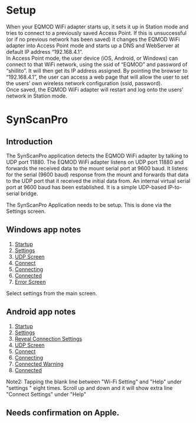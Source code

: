 # Setup

When your EQMOD WiFi adapter starts up, it sets it up in Station mode and tries to connect to a previously saved Access Point. If this is unsuccessful (or if no previous network has been saved) it changes the EQMOD WiFi adapter into Access Point mode and starts up a DNS and WebServer at default IP address “192.168.4.1”.  
In Access Point mode, the user device (iOS, Android, or Windows) can connect to that WiFi network, using the ssid of “EQMOD” and password of “shillito”. It will then get its IP address assigned. By pointing the browser to “192.168.4.1”, the user can access a web page that will allow the user to set the users’ own wireless network configuration (ssid, password).  
Once saved, the EQMOD WiFi adapter will restart and log onto the users’ network in Station mode.  

# SynScanPro

## Introduction 

The SynScanPro application detects the EQMOD WiFi adapter by talking to UDP port 11880. The EQMOD WiFi adapter listens on UDP port 11880 and forwards the received data to the mount serial port at 9600 baud. It listens for the serial (9600 baud) response from the mount and forwards that data to the UDP port that it received the initial data from. An internal virtual serial port at 9600 baud has been established. It is a simple UDP-based IP-to-serial bridge.

The SynScanPro Application needs to be setup. This is done via the Settings screen.
## Windows app notes

1. [Startup](https://github.com/ozarchie/EQMOD-WiFi/blob/master/Documentation/images/EQMODWiFiWin-1.PNG)  
2. [Settings](https://github.com/ozarchie/EQMOD-WiFi/blob/master/Documentation/images/EQMODWiFiWin-2.PNG)  
3. [UDP Screen](https://github.com/ozarchie/EQMOD-WiFi/blob/master/Documentation/images/EQMODWiFiWin-3.PNG)  
4. [Connect](https://github.com/ozarchie/EQMOD-WiFi/blob/master/Documentation/images/EQMODWiFiWin-4.PNG)  
5. [Connecting](https://github.com/ozarchie/EQMOD-WiFi/blob/master/Documentation/images/EQMODWiFiWin-5.PNG)  
6. [Connected](https://github.com/ozarchie/EQMOD-WiFi/blob/master/Documentation/images/EQMODWiFiWin-6.PNG)  
7. [Error Screen](https://github.com/ozarchie/EQMOD-WiFi/blob/master/Documentation/images/EQMODWiFiWin-7.PNG)  

Select settings from the main screen.

## Android app notes
1. [Startup](https://github.com/ozarchie/EQMOD-WiFi/blob/master/Documentation/images/EQMODWiFiAndroid-1.png) 
2. [Settings](https://github.com/ozarchie/EQMOD-WiFi/blob/master/Documentation/images/EQMODWiFiAndroid-2.png) 
3. [Reveal Connection Settings](https://github.com/ozarchie/EQMOD-WiFi/blob/master/Documentation/images/EQMODWiFiAndroid-3.png) 
4. [UDP Screen](https://github.com/ozarchie/EQMOD-WiFi/blob/master/Documentation/images/EQMODWiFiAndroid-4.png) 
5. [Connect](https://github.com/ozarchie/EQMOD-WiFi/blob/master/Documentation/images/EQMODWiFiAndroid-5.png) 
6. [Connecting](https://github.com/ozarchie/EQMOD-WiFi/blob/master/Documentation/images/EQMODWiFiAndroid-6.png) 
7. [Connected Warning](https://github.com/ozarchie/EQMOD-WiFi/blob/master/Documentation/images/EQMODWiFiAndroid-7.png) 
8. [Connected](https://github.com/ozarchie/EQMOD-WiFi/blob/master/Documentation/images/EQMODWiFiAndroid-8.png) 

Note2: Tapping the blank line between "Wi-Fi Setting" and "Help" under "settings " eight times. Scroll up and down and it will show extra line "Connect Settings" under "Help"

## Needs confirmation on Apple.

